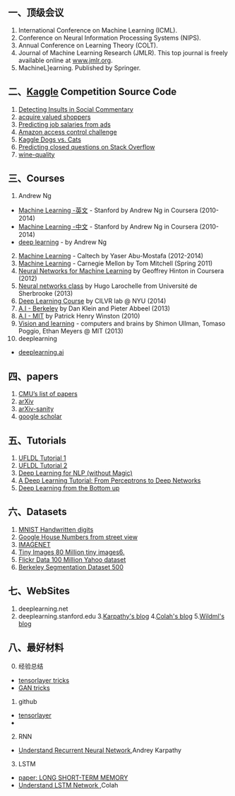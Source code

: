 ##  一、顶级会议
1.  International Conference on Machine Learning (ICML).
2.  Conference on Neural Information Processing Systems (NIPS).
3.  Annual Conference on Learning Theory (COLT).
4.  Journal of Machine Learning Research (JMLR). This top journal is freely available online at www.jmlr.org.
5.  MachineL]earning. Published by Springer.

##  二、[Kaggle](https://www.kaggle.com/) Competition Source Code
1.  [Detecting Insults in Social Commentary](https://github.com/amueller/kaggle_insults) 
2.  [acquire valued shoppers](https://github.com/MLWave/kaggle_acquire-valued-shoppers-challenge)
3.  [Predicting job salaries from ads](https://github.com/zygmuntz/kaggle-advertised-salaries)
4.  [Amazon access control challenge](https://github.com/zygmuntz/kaggle-amazon)
5.  [Kaggle Dogs vs. Cats](https://github.com/kastnerkyle/kaggle-dogs-vs-cats)
6.  [Predicting closed questions on Stack Overflow](https://github.com/zygmuntz/kaggle-stackoverflow)
7.  [wine-quality](http://fastml.com/predicting-wine-quality/)
    
##  三、Courses
1. Andrew Ng
- [Machine Learning -英文](https://class.coursera.org/ml-005) - Stanford by Andrew Ng in Coursera (2010-2014)
- [Machine Learning -中文](http://open.163.com/special/opencourse/machinelearning.html) - Stanford by Andrew Ng in Coursera (2010-2014) 
- [deep learning](https://mooc.study.163.com/smartSpec/detail/1001319001.htm) - by Andrew Ng
2. [Machine Learning](http://work.caltech.edu/lectures.html) - Caltech by Yaser Abu-Mostafa (2012-2014)
3. [Machine Learning](http://www.cs.cmu.edu/~tom/10701_sp11/lectures.shtml) - Carnegie Mellon by Tom Mitchell (Spring 2011)
4. [Neural Networks for Machine Learning](https://class.coursera.org/neuralnets-2012-001) by Geoffrey Hinton in Coursera (2012)
5. [Neural networks class](https://www.youtube.com/playlist?list=PL6Xpj9I5qXYEcOhn7TqghAJ6NAPrNmUBH) by Hugo Larochelle from Université de Sherbrooke (2013)
6. [Deep Learning Course](http://cilvr.cs.nyu.edu/doku.php?id=deeplearning:slides:start) by CILVR lab @ NYU (2014)
7. [A.I - Berkeley](https://courses.edx.org/courses/BerkeleyX/CS188x_1/1T2013/courseware/) by Dan Klein and Pieter Abbeel (2013)
8. [A.I - MIT](http://ocw.mit.edu/courses/electrical-engineering-and-computer-science/6-034-artificial-intelligence-fall-2010/lecture-videos/) by Patrick Henry Winston (2010)
9. [Vision and learning](http://web.mit.edu/course/other/i2course/www/vision_and_learning_fall_2013.html) - computers and brains by Shimon Ullman, Tomaso Poggio, Ethan Meyers @ MIT (2013)
10. deeplearning
- [deeplearning.ai](deeplearning.ai)

    

## 四、papers
1. [CMU’s list of papers](http://deeplearning.cs.cmu.edu/)
2. [arXiv](http://arxiv.org)
3. [arXiv-sanity](http://www.arxiv-sanity.com)
4. [google scholar](http://scholar.google.co.uk)

## 五、Tutorials
1. [UFLDL Tutorial 1](http://deeplearning.stanford.edu/wiki/index.php/UFLDL_Tutorial)
2. [UFLDL Tutorial 2](http://ufldl.stanford.edu/tutorial/supervised/LinearRegression/)
3. [Deep Learning for NLP (without Magic)](http://www.socher.org/index.php/DeepLearningTutorial/DeepLearningTutorial)
4. [A Deep Learning Tutorial: From Perceptrons to Deep Networks](http://www.toptal.com/machine-learning/an-introduction-to-deep-learning-from-perceptrons-to-deep-networks)
5. [Deep Learning from the Bottom up](http://www.metacademy.org/roadmaps/rgrosse/deep_learning)

## 六、Datasets
1. [MNIST Handwritten digits](http://yann.lecun.com/exdb/mnist/)
2. [Google House Numbers from street view](http://ufldl.stanford.edu/housenumbers/)
3. [IMAGENET](http://www.image-net.org/)
4. [Tiny Images 80 Million tiny images6.](http://groups.csail.mit.edu/vision/TinyImages/)
5. [Flickr Data 100 Million Yahoo dataset](http://yahoolabs.tumblr.com/post/89783581601/one-hundred-million-creative-commons-flickr-images)
6. [Berkeley Segmentation Dataset 500](http://www.eecs.berkeley.edu/Research/Projects/CS/vision/bsds/)

## 七、WebSites
1. deeplearning.net
2. deeplearning.stanford.edu
3.[Karpathy's blog](http://Karpathy.github.io)
4.[Colah's blog](http://colah.github.io)
5.[Wildml's blog](http://wildml.com)
    
## 八、最好材料
0. 经验总结
- [tensorlayer tricks](http://github.com/wagamamaz/tensorlayer-tricks)
- [GAN tricks](http://github.com/soumith/ganhacks)
1. github
- [tensorlayer](https://github.com/RuTing1/tensorlayer)
- 
2. RNN
- [Understand Recurrent Neural Network](http://karpathy.github.io/2015/05/21/rnn-effectiveness/),Andrey Karpathy

3. LSTM
- [paper: LONG SHORT-TERM MEMORY](http://www.bioinf.jku.at/publications/older/2604.pdf)
- [ Understand LSTM Network ](http://colah.github.io/posts/2015-08-Understanding-LSTMs/),Colah


